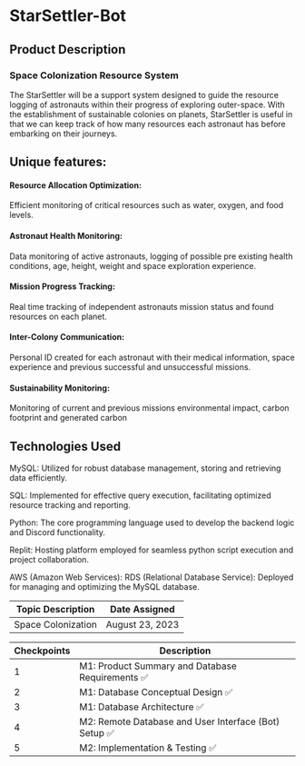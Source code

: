 # StarSettler-Bot

## Product Description
### Space Colonization Resource System

The StarSettler will be a support system designed to guide the resource logging of astronauts within their progress of exploring outer-space. With the establishment of sustainable colonies on planets, StarSettler is useful in that we can keep track of how many resources each astronaut has before embarking on their journeys.

## Unique features:
#### Resource Allocation Optimization:
Efficient monitoring of critical resources such as water, oxygen, and food levels.
#### Astronaut Health Monitoring:
Data monitoring of active astronauts, logging of possible pre existing health conditions, age, height, weight and space exploration experience.
#### Mission Progress Tracking:
Real time tracking of independent astronauts mission status and found resources on each planet.
#### Inter-Colony Communication:
Personal ID created for each astronaut with their medical information, space experience and previous successful and unsuccessful missions.
#### Sustainability Monitoring:
Monitoring of current and previous missions environmental impact, carbon footprint and generated carbon

## Technologies Used
MySQL: Utilized for robust database management, storing and retrieving data efficiently.

SQL: Implemented for effective query execution, facilitating optimized resource tracking and reporting.

Python: The core programming language used to develop the backend logic and Discord functionality.

Replit: Hosting platform employed for seamless python script execution and project collaboration.

AWS (Amazon Web Services):
    RDS (Relational Database Service): Deployed for managing and optimizing the MySQL database.

    
|       Topic Description        |              Date Assigned                 |
| ------------------------------ | ------------------------------------------ |
|       Space Colonization            |       August 23, 2023      |

| Checkpoints |                      Description                      |         
| ----------- | ----------------------------------------------------- | 
|     1       | M1: Product Summary and Database Requirements  ✅   |            
|     2       | M1: Database Conceptual Design ✅                   |           
|     3       | M1: Database Architecture ✅                       |            
|     4       | M2: Remote Database and User Interface (Bot) Setup ✅   |            
|     5       | M2: Implementation & Testing ✅                          |   
